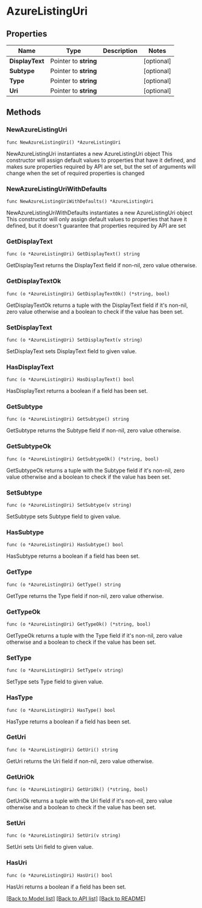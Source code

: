 # AzureListingUri

## Properties

Name | Type | Description | Notes
------------ | ------------- | ------------- | -------------
**DisplayText** | Pointer to **string** |  | [optional] 
**Subtype** | Pointer to **string** |  | [optional] 
**Type** | Pointer to **string** |  | [optional] 
**Uri** | Pointer to **string** |  | [optional] 

## Methods

### NewAzureListingUri

`func NewAzureListingUri() *AzureListingUri`

NewAzureListingUri instantiates a new AzureListingUri object
This constructor will assign default values to properties that have it defined,
and makes sure properties required by API are set, but the set of arguments
will change when the set of required properties is changed

### NewAzureListingUriWithDefaults

`func NewAzureListingUriWithDefaults() *AzureListingUri`

NewAzureListingUriWithDefaults instantiates a new AzureListingUri object
This constructor will only assign default values to properties that have it defined,
but it doesn't guarantee that properties required by API are set

### GetDisplayText

`func (o *AzureListingUri) GetDisplayText() string`

GetDisplayText returns the DisplayText field if non-nil, zero value otherwise.

### GetDisplayTextOk

`func (o *AzureListingUri) GetDisplayTextOk() (*string, bool)`

GetDisplayTextOk returns a tuple with the DisplayText field if it's non-nil, zero value otherwise
and a boolean to check if the value has been set.

### SetDisplayText

`func (o *AzureListingUri) SetDisplayText(v string)`

SetDisplayText sets DisplayText field to given value.

### HasDisplayText

`func (o *AzureListingUri) HasDisplayText() bool`

HasDisplayText returns a boolean if a field has been set.

### GetSubtype

`func (o *AzureListingUri) GetSubtype() string`

GetSubtype returns the Subtype field if non-nil, zero value otherwise.

### GetSubtypeOk

`func (o *AzureListingUri) GetSubtypeOk() (*string, bool)`

GetSubtypeOk returns a tuple with the Subtype field if it's non-nil, zero value otherwise
and a boolean to check if the value has been set.

### SetSubtype

`func (o *AzureListingUri) SetSubtype(v string)`

SetSubtype sets Subtype field to given value.

### HasSubtype

`func (o *AzureListingUri) HasSubtype() bool`

HasSubtype returns a boolean if a field has been set.

### GetType

`func (o *AzureListingUri) GetType() string`

GetType returns the Type field if non-nil, zero value otherwise.

### GetTypeOk

`func (o *AzureListingUri) GetTypeOk() (*string, bool)`

GetTypeOk returns a tuple with the Type field if it's non-nil, zero value otherwise
and a boolean to check if the value has been set.

### SetType

`func (o *AzureListingUri) SetType(v string)`

SetType sets Type field to given value.

### HasType

`func (o *AzureListingUri) HasType() bool`

HasType returns a boolean if a field has been set.

### GetUri

`func (o *AzureListingUri) GetUri() string`

GetUri returns the Uri field if non-nil, zero value otherwise.

### GetUriOk

`func (o *AzureListingUri) GetUriOk() (*string, bool)`

GetUriOk returns a tuple with the Uri field if it's non-nil, zero value otherwise
and a boolean to check if the value has been set.

### SetUri

`func (o *AzureListingUri) SetUri(v string)`

SetUri sets Uri field to given value.

### HasUri

`func (o *AzureListingUri) HasUri() bool`

HasUri returns a boolean if a field has been set.


[[Back to Model list]](../README.md#documentation-for-models) [[Back to API list]](../README.md#documentation-for-api-endpoints) [[Back to README]](../README.md)


